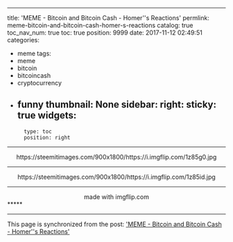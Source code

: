 
---
title: 'MEME - Bitcoin and Bitcoin Cash - Homer''s Reactions'
permlink: meme-bitcoin-and-bitcoin-cash-homer-s-reactions
catalog: true
toc_nav_num: true
toc: true
position: 9999
date: 2017-11-12 02:49:51
categories:
- meme
tags:
- meme
- bitcoin
- bitcoincash
- cryptocurrency
- funny
thumbnail: None
sidebar:
    right:
        sticky: true
widgets:
    -
        type: toc
        position: right
---


<center>https://steemitimages.com/900x1800/https://i.imgflip.com/1z85g0.jpg</center>

*****

<center>https://steemitimages.com/900x1800/https://i.imgflip.com/1z85id.jpg</center>

*****
<center>made with imgflip.com</center>
*****

- - -

This page is synchronized from the post: ['MEME - Bitcoin and Bitcoin Cash - Homer''s Reactions'](https://steemit.com/@deanliu/meme-bitcoin-and-bitcoin-cash-homer-s-reactions)
